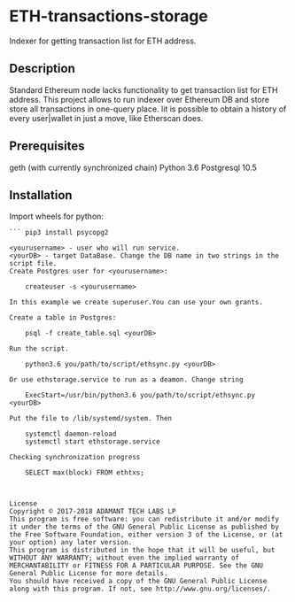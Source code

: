 # ETH-transactions-storage
Indexer for getting transaction list for ETH address.

## Description
Standard Ethereum node lacks functionality to get transaction list for ETH address.
This project allows to run indexer over Ethereum DB and store store all transactions in one-query place. Iit is possible to obtain a history of every user|wallet in just a move, like Etherscan does.

## Prerequisites
geth (with currently synchronized chain)
Python 3.6
Postgresql 10.5

## Installation
Import wheels for python:

``` pip3 install web3
``` pip3 install psycopg2

<yourusername> - user who will run service.
<yourDB> - target DataBase. Change the DB name in two strings in the script file.
Create Postgres user for <yourusername>:
	
	createuser -s <yourusername>
	
In this example we create superuser.You can use your own grants.

Create a table in Postgres:

	psql -f create_table.sql <yourDB>

Run the script.

	python3.6 you/path/to/script/ethsync.py <yourDB>

Or use ethstorage.service to run as a deamon. Change string 

	ExecStart=/usr/bin/python3.6 you/path/to/script/ethsync.py <yourDB>

Put the file to	/lib/systemd/system. Then

	systemctl daemon-reload
	systemctl start ethstorage.service

Checking synchronization progress

	SELECT max(block) FROM ethtxs;



License
Copyright © 2017-2018 ADAMANT TECH LABS LP 
This program is free software: you can redistribute it and/or modify it under the terms of the GNU General Public License as published by the Free Software Foundation, either version 3 of the License, or (at your option) any later version.
This program is distributed in the hope that it will be useful, but WITHOUT ANY WARRANTY; without even the implied warranty of MERCHANTABILITY or FITNESS FOR A PARTICULAR PURPOSE. See the GNU General Public License for more details.
You should have received a copy of the GNU General Public License along with this program. If not, see http://www.gnu.org/licenses/.

